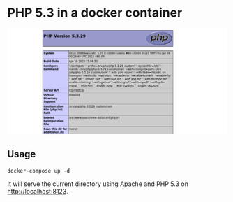 PHP 5.3 in a docker container
=============================

![phpinfo PHP 5.3](screenshot.png)

Usage
-----

    docker-compose up -d

It will serve the current directory using Apache and PHP 5.3 on <http://localhost:8123>.
